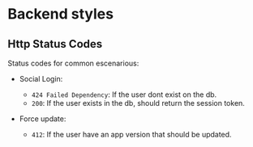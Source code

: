 # Backend styles

Http Status Codes
--------------

Status codes for common escenarious:

* Social Login:
	- `424 Failed Dependency`: If the user dont exist on the db.
	- `200`: If the user exists in the db, should return the session token.

* Force update:
    - `412`: If the user have an app version that should be updated.